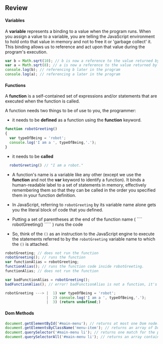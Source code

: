 ## Review

#### Variables

A **variable** represents a binding to a value when the program runs.  When you assign a value to a variable, you are telling the JavaScript environment to hold onto that value in memory and not to free it or 'garbage collect' it.  This binding allows us to reference and act upon that value during the program's execution.

```javascript
var b = Math.sqrt(10); // b is now a reference to the value returned by Math.sqrt(10)
var a = Math.sqrt(8); // a is now a reference to the value returned by Math.sqrt(8)
console.log(b); // referencing b later in the program
console.log(a); // referencing a later in the program

````

#### Functions

A **function** is a self-contained set of expressions and/or statements that are executed when the function is called.

A function needs two things to be of use to you, the programmer:

+ it needs to be **defined** as a function using the **function** keyword.

````javascript
function robotGreeting()
{
  var typeOfBeing = 'robot';
  console.log('I am a ', typeOfBeing,'.');
}
````
+ it needs to be **called**

````javascript
  robotGreeting() // "I am a robot."
````

+ A function's name is a variable like any other (except we use the **function** and not the **var** keyword to identify a function). It binds a human-readable label to a set of statements in memory, effectively remembering them so that they can be called in the order you specified them in your function definition. 

+ In JavaScript, referring to ```` robotGreeting ```` by its variable name alone gets you the literal block of code that you defined.
+ Putting a set of parentheses at the end of the function name ( ```` robotGreeting() ````` ) runs the code
+ So, think of the ````()```` as an instruction to the JavaScript engine to execute the statements referred to by the ````robotGreeting```` variable name to which the ````()```` is attached.

````javascript
robotGreeting; // does not run the function
robotGreeting(); // runs the function
var functionAlias = robotGreeting;
functionAlias(); // runs the function code inside robotGreeting.  
functionAlias; // does not run the function

var badFunctionAlias = robotGreeting();
badFunctionAlias(); // error! badFunctionAlias is not a function, it's an undefined variable. Can you figure out why?

````

````javascript
robotGreeting ---> |  1) var typeOfBeing = 'robot';
                   |  2) console.log('I am a ', typeOfBeing,'.');
                   |  3) (return undefined;) 
````
#### Dom Methods

````javascript 
document.getElementById('#main-menu'); // returns at most one Dom node.
document.getElementsByClassName('menu-item'); // returns an array of Dom nodes.
document.querySelector('#main-menu li'); // returns one match for the provided selector
document.querySelectorAll('#main-menu li'); // returns an array containing all matches of the provided selector
````
